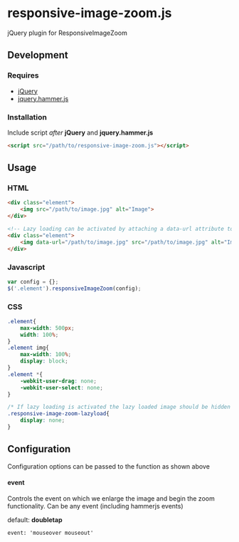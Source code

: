 responsive-image-zoom.js
=====================

jQuery plugin for ResponsiveImageZoom

## Development

### Requires

* [jQuery](http://jquery.com/)
* [jquery.hammer.js](https://github.com/EightMedia/jquery.hammer.js)

### Installation

Include script *after* **jQuery** and **jquery.hammer.js**

```html
<script src="/path/to/responsive-image-zoom.js"></script>
```

## Usage

### HTML

```html
<div class="element">
    <img src="/path/to/image.jpg" alt="Image">
</div>

<!-- Lazy loading can be activated by attaching a data-url attribute to the image -->
<div class="element">
    <img data-url="/path/to/image.jpg" src="/path/to/image.jpg" alt="Image">
</div>
```

### Javascript

```js
var config = {};
$('.element').responsiveImageZoom(config);
```

### CSS

```css
.element{
    max-width: 500px;
    width: 100%;
}
.element img{
    max-width: 100%;
    display: block;
}
.element *{
    -webkit-user-drag: none;
    -webkit-user-select: none;
}

/* If lazy loading is activated the lazy loaded image should be hidden when not zoomed */
.responsive-image-zoom-lazyload{
    display: none;
}
```

## Configuration

Configuration options can be passed to the function as shown above

#### event

Controls the event on which we enlarge the image and begin the zoom functionality. Can be any event (including hammerjs events)

default: **doubletap**
    
    event: 'mouseover mouseout'
